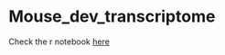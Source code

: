 # Mouse_dev_transcriptome

Check the r notebook [here](https://htmlpreview.github.io/?https://raw.githubusercontent.com/PavlidisLab/Mouse_dev_transcriptome/Wilson_Exploration/Main/Exploration.nb.html?token=APLTEWUYCDOKG6FTRLCE4J3BSVTGA)
